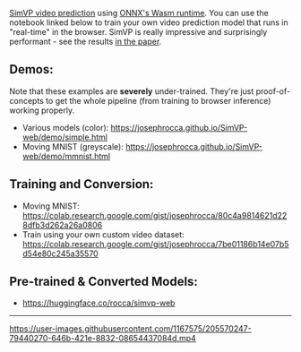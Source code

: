 [SimVP video prediction](https://github.com/chengtan9907/SimVPv2) using [ONNX's Wasm runtime](https://github.com/microsoft/onnxruntime/tree/main/js/web). You can use the notebook linked below to train your own video prediction model that runs in "real-time" in the browser. SimVP is really impressive and surprisingly performant - see the results [in the paper](https://arxiv.org/abs/2211.12509).

## Demos:

Note that these examples are **severely** under-trained. They're just proof-of-concepts to get the whole pipeline (from training to browser inference) working properly.

 * Various models (color): https://josephrocca.github.io/SimVP-web/demo/simple.html
 * Moving MNIST (greyscale): https://josephrocca.github.io/SimVP-web/demo/mmnist.html

## Training and Conversion:

* Moving MNIST: https://colab.research.google.com/gist/josephrocca/80c4a9814621d228dfb3d262a26a0806
* Train using your own custom video dataset: https://colab.research.google.com/gist/josephrocca/7be01186b14e07b5d54e80c245a35570

## Pre-trained & Converted Models:

* https://huggingface.co/rocca/simvp-web


---

https://user-images.githubusercontent.com/1167575/205570247-79440270-646b-421e-8832-08654437084d.mp4


